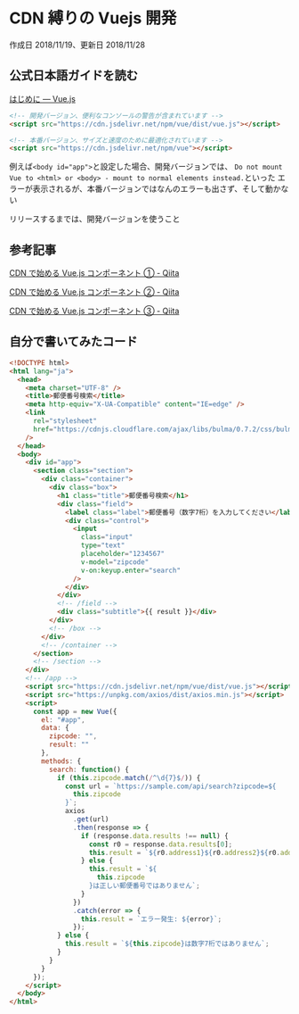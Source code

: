 # CDN 縛りの Vuejs 開発

作成日 2018/11/19、更新日 2018/11/28

## 公式日本語ガイドを読む

[はじめに — Vue\.js](https://jp.vuejs.org/v2/guide/)

```html
<!-- 開発バージョン、便利なコンソールの警告が含まれています -->
<script src="https://cdn.jsdelivr.net/npm/vue/dist/vue.js"></script>

<!-- 本番バージョン、サイズと速度のために最適化されています -->
<script src="https://cdn.jsdelivr.net/npm/vue"></script>
```

例えば`<body id="app">`と設定した場合、開発バージョンでは、
`Do not mount Vue to <html> or <body> - mount to normal elements instead.`といった
エラーが表示されるが、本番バージョンではなんのエラーも出さず、そして動かない

リリースするまでは、開発バージョンを使うこと

## 参考記事

[CDN で始める Vue\.js コンポーネント ① \- Qiita](https://qiita.com/omochironn/items/e2bad98d092935628380)

[CDN で始める Vue\.js コンポーネント ② \- Qiita](https://qiita.com/omochironn/items/c58b4dd730f8fa589327)

[CDN で始める Vue\.js コンポーネント ③ \- Qiita](https://qiita.com/omochironn/items/e9a0b644f79a47a451ec)

## 自分で書いてみたコード

```html
<!DOCTYPE html>
<html lang="ja">
  <head>
    <meta charset="UTF-8" />
    <title>郵便番号検索</title>
    <meta http-equiv="X-UA-Compatible" content="IE=edge" />
    <link
      rel="stylesheet"
      href="https://cdnjs.cloudflare.com/ajax/libs/bulma/0.7.2/css/bulma.min.css"
    />
  </head>
  <body>
    <div id="app">
      <section class="section">
        <div class="container">
          <div class="box">
            <h1 class="title">郵便番号検索</h1>
            <div class="field">
              <label class="label">郵便番号（数字7桁）を入力してください</label>
              <div class="control">
                <input
                  class="input"
                  type="text"
                  placeholder="1234567"
                  v-model="zipcode"
                  v-on:keyup.enter="search"
                />
              </div>
            </div>
            <!-- /field -->
            <div class="subtitle">{{ result }}</div>
          </div>
          <!-- /box -->
        </div>
        <!-- /container -->
      </section>
      <!-- /section -->
    </div>
    <!-- /app -->
    <script src="https://cdn.jsdelivr.net/npm/vue/dist/vue.js"></script>
    <script src="https://unpkg.com/axios/dist/axios.min.js"></script>
    <script>
      const app = new Vue({
        el: "#app",
        data: {
          zipcode: "",
          result: ""
        },
        methods: {
          search: function() {
            if (this.zipcode.match(/^\d{7}$/)) {
              const url = `https://sample.com/api/search?zipcode=${
                this.zipcode
              }`;
              axios
                .get(url)
                .then(response => {
                  if (response.data.results !== null) {
                    const r0 = response.data.results[0];
                    this.result = `${r0.address1}${r0.address2}${r0.address3}`;
                  } else {
                    this.result = `${
                      this.zipcode
                    }は正しい郵便番号ではありません`;
                  }
                })
                .catch(error => {
                  this.result = `エラー発生: ${error}`;
                });
            } else {
              this.result = `${this.zipcode}は数字7桁ではありません`;
            }
          }
        }
      });
    </script>
  </body>
</html>
```
